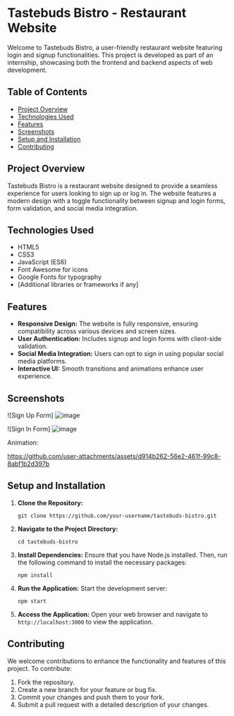 # Tastebuds Bistro - Restaurant Website

Welcome to Tastebuds Bistro, a user-friendly restaurant website featuring login and signup functionalities. This project is developed as part of an internship, showcasing both the frontend and backend aspects of web development.

## Table of Contents

- [Project Overview](#project-overview)
- [Technologies Used](#technologies-used)
- [Features](#features)
- [Screenshots](#screenshots)
- [Setup and Installation](#setup-and-installation)
- [Contributing](#contributing)


## Project Overview

Tastebuds Bistro is a restaurant website designed to provide a seamless experience for users looking to sign up or log in. The website features a modern design with a toggle functionality between signup and login forms, form validation, and social media integration.

## Technologies Used

- HTML5
- CSS3
- JavaScript (ES6)
- Font Awesome for icons
- Google Fonts for typography
- [Additional libraries or frameworks if any]

## Features

- **Responsive Design:** The website is fully responsive, ensuring compatibility across various devices and screen sizes.
- **User Authentication:** Includes signup and login forms with client-side validation.
- **Social Media Integration:** Users can opt to sign in using popular social media platforms.
- **Interactive UI:** Smooth transitions and animations enhance user experience.

## Screenshots


![Sign Up Form]
![image](https://github.com/user-attachments/assets/208c80a9-88f3-4cad-90b1-23fcb09b17b8)


![Sign In Form]
![image](https://github.com/user-attachments/assets/a62d3449-78a7-4a8c-b421-1a41656173dc)


Animation:

https://github.com/user-attachments/assets/d914b262-56e2-461f-99c8-8abf1b2d397b


## Setup and Installation

1. **Clone the Repository:**
   ```
   git clone https://github.com/your-username/tastebuds-bistro.git
   ```

2. **Navigate to the Project Directory:**
   ```
   cd tastebuds-bistro
   ```

3. **Install Dependencies:**
   Ensure that you have Node.js installed. Then, run the following command to install the necessary packages:
   ```
   npm install
   ```

4. **Run the Application:**
   Start the development server:
   ```
   npm start
   ```

5. **Access the Application:**
   Open your web browser and navigate to `http://localhost:3000` to view the application.

## Contributing

We welcome contributions to enhance the functionality and features of this project. To contribute:

1. Fork the repository.
2. Create a new branch for your feature or bug fix.
3. Commit your changes and push them to your fork.
4. Submit a pull request with a detailed description of your changes.

